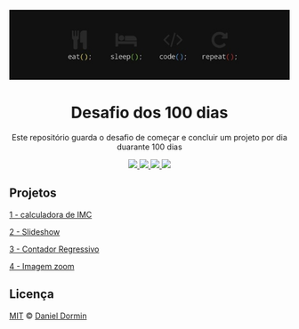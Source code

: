<p align="center"><img src="./wallpaper.jpg"></img></p>
<h1 align="center">Desafio dos 100 dias</h1>
<p align="center">Este repositório guarda o desafio de começar e concluir um projeto por dia duarante 100 dias</p>

<p align="center">
  
  <a aria-label="HTML5" href="#">
    <img src="https://img.shields.io/badge/HTML5-grey?logo=html5"></img>
  </a>
  <a aria-label="CSS3" href="#">
    <img src="https://img.shields.io/badge/CSS3-grey?logo=css3"></img>
  </a>
   <a aria-label="Javascript" href="#">
    <img src="https://img.shields.io/badge/javascript-grey?logo=javascript"></img>
  </a>
  <a aria-label="um dia" href="#">
    <img src="https://img.shields.io/badge/Dia-4-green"></img>
  </a>
</p>

## Projetos

[1 - calculadora de IMC](./1-IMC)

[2 - Slideshow](./2-Slideshow)

[3 - Contador Regressivo](./3-Contador-regressivo)

[4 - Imagem zoom](./3-Imagem-zoom)

## Licença

[MIT](./LICENSE) &copy; [Daniel Dormin](https://ddparkas.github.io/site/)
